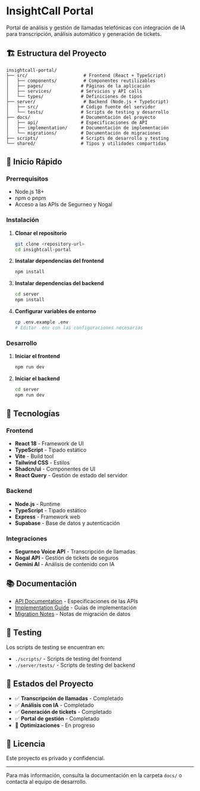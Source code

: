 # InsightCall Portal

Portal de análisis y gestión de llamadas telefónicas con integración de IA para transcripción, análisis automático y generación de tickets.

## 🏗️ Estructura del Proyecto

```
insightcall-portal/
├── src/                     # Frontend (React + TypeScript)
│   ├── components/          # Componentes reutilizables
│   ├── pages/              # Páginas de la aplicación
│   ├── services/           # Servicios y API calls
│   └── types/              # Definiciones de tipos
├── server/                  # Backend (Node.js + TypeScript)
│   ├── src/                # Código fuente del servidor
│   └── tests/              # Scripts de testing y desarrollo
├── docs/                   # Documentación del proyecto
│   ├── api/                # Especificaciones de API
│   ├── implementation/     # Documentación de implementación
│   └── migrations/         # Documentación de migraciones
├── scripts/                # Scripts de desarrollo y testing
└── shared/                 # Tipos y utilidades compartidas
```

## 🚀 Inicio Rápido

### Prerrequisitos
- Node.js 18+ 
- npm o pnpm
- Acceso a las APIs de Segurneo y Nogal

### Instalación

1. **Clonar el repositorio**
   ```bash
   git clone <repository-url>
   cd insightcall-portal
   ```

2. **Instalar dependencias del frontend**
   ```bash
   npm install
   ```

3. **Instalar dependencias del backend**
   ```bash
   cd server
   npm install
   ```

4. **Configurar variables de entorno**
   ```bash
   cp .env.example .env
   # Editar .env con las configuraciones necesarias
   ```

### Desarrollo

1. **Iniciar el frontend**
   ```bash
   npm run dev
   ```

2. **Iniciar el backend**
   ```bash
   cd server
   npm run dev
   ```

## 🔧 Tecnologías

### Frontend
- **React 18** - Framework de UI
- **TypeScript** - Tipado estático
- **Vite** - Build tool
- **Tailwind CSS** - Estilos
- **Shadcn/ui** - Componentes de UI
- **React Query** - Gestión de estado del servidor

### Backend
- **Node.js** - Runtime
- **TypeScript** - Tipado estático
- **Express** - Framework web
- **Supabase** - Base de datos y autenticación

### Integraciones
- **Segurneo Voice API** - Transcripción de llamadas
- **Nogal API** - Gestión de tickets de seguros
- **Gemini AI** - Análisis de contenido con IA

## 📚 Documentación

- [API Documentation](./docs/api/) - Especificaciones de las APIs
- [Implementation Guide](./docs/implementation/) - Guías de implementación
- [Migration Notes](./docs/migrations/) - Notas de migración de datos

## 🧪 Testing

Los scripts de testing se encuentran en:
- `./scripts/` - Scripts de testing del frontend
- `./server/tests/` - Scripts de testing del backend

## 🚦 Estados del Proyecto

- ✅ **Transcripción de llamadas** - Completado
- ✅ **Análisis con IA** - Completado  
- ✅ **Generación de tickets** - Completado
- ✅ **Portal de gestión** - Completado
- 🔄 **Optimizaciones** - En progreso

## 📄 Licencia

Este proyecto es privado y confidencial.

---

Para más información, consulta la documentación en la carpeta `docs/` o contacta al equipo de desarrollo.
